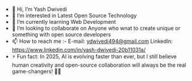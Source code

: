 - 👋 Hi, I’m Yash Dwivedi
- 👀 I’m interested in Latest Open Source Technology
- 🌱 I’m currently learning Web Development
- 💞️ I’m looking to collaborate on Anyone who wnat to create unique or something with open source developers
- 📫 How to reach me :-
      E-mail: ydwivedi494@gmail.com
      LinkedIn: https://www.linkedin.com/in/yash-dwivedi-20b11031a/
- ⚡ Fun fact: In 2025, AI is evolving faster than ever, but I still believe human creativity and open-source collaboration will always be the real game-changers! 🚀💡

<!---
Unknown01987/Unknown01987 is a ✨ special ✨ repository because its `README.md` (this file) appears on your GitHub profile.
You can click the Preview link to take a look at your changes.
--->
